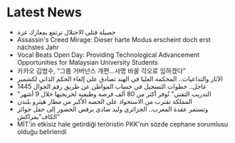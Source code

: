 # Latest News
-  حصيلة قتلى الاحتلال ترتفع بمعارك غزة
-  Assassin's Creed Mirage: Dieser harte Modus erscheint doch erst nächstes Jahr
-  Vocal Beats Open Day: Providing Technological Advancement Opportunities for Malaysian University Students
-  카카오 김범수, “그룹 거버넌스 개편…사명 바꿀 각오로 임하겠다”
-  الآثار والتداعيات.. المحكمة العليا في الهند تصادق على إلغاء الحكم الذاتي لكشمير
-  عاجل.. خطوات التسجيل في حساب المواطن عن طريق رقم الجوال 1445
-  "التدريب التقني" تُوفر أكثر من 80 ألف فرصة وظيفية لخريجيها خلال 9 أشهر
-  المملكة تقترب من الاستحواذ على الحصة الأكبر من مطار هيثرو بلندن
-  وتستمر عقدة المغرب.. الجزائري وليد صادي يرفض الحضور إلى حفل جوائز “الكاف”بمراكش
-  MİT'in etkisiz hale getirdiği teröristin PKK'nın sözde cephane sorumlusu olduğu belirlendi

